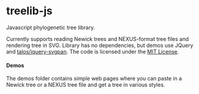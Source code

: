 # treelib-js

Javascript phylogenetic tree library.

Currently supports reading Newick trees and NEXUS-format tree files and rendering tree in SVG. Library has no dependencies, but demos use JQuery and [talos/jquery-svgpan](https://github.com/talos/jquery-svgpan). The code is licensed under the [MIT License](https://github.com/rdmpage/treelib-js/blob/master/mit-license.md).

#### Demos

The demos folder contains simple web pages where you can paste in a Newick tree or a NEXUS tree file and get a tree in various styles.

